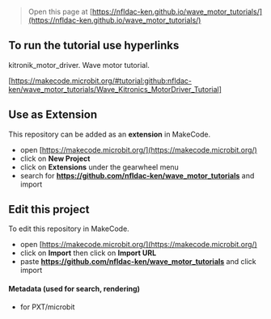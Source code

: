 
> Open this page at [https://nfldac-ken.github.io/wave_motor_tutorials/](https://nfldac-ken.github.io/wave_motor_tutorials/)

## To run the tutorial use hyperlinks

kitronik_motor_driver. Wave motor tutorial.

[https://makecode.microbit.org/#tutorial:github:nfldac-ken/wave_motor_tutorials/Wave_Kitronics_MotorDriver_Tutorial]





## Use as Extension

This repository can be added as an **extension** in MakeCode.

* open [https://makecode.microbit.org/](https://makecode.microbit.org/)
* click on **New Project**
* click on **Extensions** under the gearwheel menu
* search for **https://github.com/nfldac-ken/wave_motor_tutorials** and import

## Edit this project

To edit this repository in MakeCode.

* open [https://makecode.microbit.org/](https://makecode.microbit.org/)
* click on **Import** then click on **Import URL**
* paste **https://github.com/nfldac-ken/wave_motor_tutorials** and click import

#### Metadata (used for search, rendering)

* for PXT/microbit
<script src="https://makecode.com/gh-pages-embed.js"></script><script>makeCodeRender("{{ site.makecode.home_url }}", "{{ site.github.owner_name }}/{{ site.github.repository_name }}");</script>
